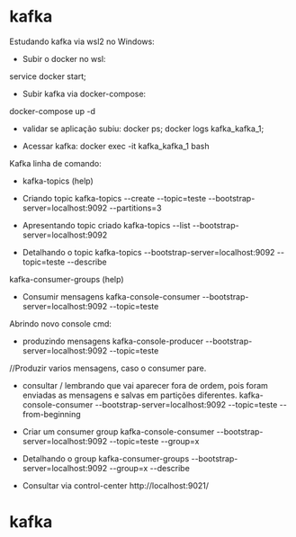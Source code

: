 # kafka
Estudando kafka via wsl2 no Windows:

- Subir o docker no wsl:

service docker start;

- Subir kafka via docker-compose:

docker-compose up -d

- validar se aplicação subiu:
docker ps;
docker logs kafka_kafka_1;

- Acessar kafka:
docker exec -it kafka_kafka_1 bash

Kafka linha de comando: 
- kafka-topics (help)
- Criando topic 
kafka-topics --create --topic=teste --bootstrap-server=localhost:9092 --partitions=3

- Apresentando topic criado
kafka-topics --list --bootstrap-server=localhost:9092

- Detalhando o topic
kafka-topics --bootstrap-server=localhost:9092 --topic=teste --describe

kafka-consumer-groups (help)
- Consumir mensagens
kafka-console-consumer --bootstrap-server=localhost:9092 --topic=teste

Abrindo novo console cmd:
- produzindo mensagens
kafka-console-producer --bootstrap-server=localhost:9092 --topic=teste


//Produzir varios mensagens, caso o consumer pare.
- consultar / lembrando que vai aparecer fora de ordem, pois foram enviadas as mensagens e salvas em partições diferentes.
kafka-console-consumer --bootstrap-server=localhost:9092 --topic=teste --from-beginning

- Criar um consumer group
kafka-console-consumer --bootstrap-server=localhost:9092 --topic=teste --group=x

- Detalhando o group
kafka-consumer-groups --bootstrap-server=localhost:9092 --group=x --describe


- Consultar via control-center
http://localhost:9021/
# kafka
